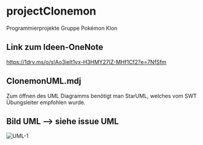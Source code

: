 # projectClonemon

Programmierprojekte Gruppe Pokémon Klon

## Link zum Ideen-OneNote
https://1drv.ms/o/s!Ao3ielt1yx-H3HMY27IZ-MHf1Cf2?e=7NfSfm

## ClonemonUML.mdj
Zum öffnen des UML Diagramms benötigt man StarUML, welches vom SWT Übungsleiter empfohlen wurde.

## Bild UML --> siehe issue UML
![UML-1](https://user-images.githubusercontent.com/117487931/235147050-5fbcfbae-642f-4aba-9b16-1379d6924a8f.png)

